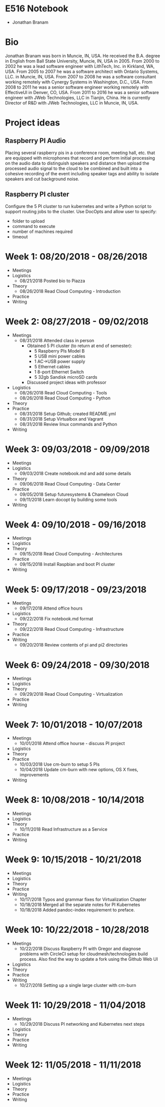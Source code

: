 # E516 Notebook
* Jonathan Branam

# Bio
Jonathan Branam was born in Muncie, IN, USA. He received the B.A. degree in
English from Ball State University, Muncie, IN, USA in 2005. From 2000 to 2002
he was a lead software engineer with LithTech, Inc. in Kirkland, WA, USA. From
2005 to 2007 he was a software architect with Ontario Systems, LLC. in Muncie,
IN, USA. From 2007 to 2008 he was a software consultant working remotely with
Cynergy Systems in Washington, D.C., USA. From 2008 to 2011 he was a senior
software engineer working remotely with EffectiveUI in Denver, CO, USA. From
2011 to 2016 he was a senior software engineer with JWeb Technologies, LLC in
Tianjin, China. He is currently Director of R&D with JWeb Technologies, LLC in
Muncie, IN, USA.

# Project ideas

## Raspberry PI Audio

Placing several raspberry pis in a conference room, meeting hall, etc.
that are equipped with microphones that record and perform initial
processing on the audio data to distinguish speakers and distance then
upload the processed audio signal to the cloud to be combined and
built into a cohesive recording of the event including speaker tags
and ability to isolate speakers and cut background noise.

## Raspberry PI cluster

Configure the 5 PI cluster to run kubernetes and write a Python
script to support routing jobs to the cluster. Use DocOpts and
allow user to specify: 

* folder to upload
* command to execute
* number of machines required
* timeout

# Week 1: 08/20/2018 - 08/26/2018

* Meetings
* Logistics
  * 08/21/2018 Posted bio to Piazza
* Theory
  * 08/26/2018 Read Cloud Computing - Introduction
* Practice
* Writing

# Week 2: 08/27/2018 - 09/02/2018

* Meetings
  * 08/31/2018 Attended class in person
    * Obtained 5 PI cluster (to return at end of semester):
      * 5 Raspberry PIs Model B
      * 5 USB mini power cables
      * 1 AC->USB power supply
      * 5 Ethernet cables
      * 1 8-port Ethernet Switch
      * 5 32gb Sandisk microSD cards
    * Discussed project ideas with professor
* Logistics
  * 08/26/2018 Read Cloud Computing - Tools
  * 08/26/2018 Read Cloud Computing - Python
* Theory
* Practice
  * 08/31/2018 Setup Github; created README.yml
  * 08/31/2018 Setup Virtualbox and Vagrant
  * 08/31/2018 Review linux commands and Python
* Writing

# Week 3: 09/03/2018 - 09/09/2018

* Meetings
* Logistics
  * 09/03/2018 Create notebook.md and add some details
* Theory
  * 09/06/2018 Read Cloud Computing - Data Center
* Practice
  * 09/05/2018 Setup futuresystems & Chameleon Cloud
  * 09/11/2018 Learn docopt by building some tools
* Writing

# Week 4: 09/10/2018 - 09/16/2018

* Meetings
* Logistics
* Theory
  * 09/15/2018 Read Cloud Computing - Architectures
* Practice
  * 09/15/2018 Install Raspbian and boot PI cluster
* Writing

# Week 5: 09/17/2018 - 09/23/2018

* Meetings
  * 09/17/2018 Attend office hours
* Logistics
  * 09/22/2018 Fix notebook.md format
* Theory
  * 09/22/2018 Read Cloud Computing - Infrastructure
* Practice
* Writing
  * 09/20/2018 Review contents of pi and pi2 directories

# Week 6: 09/24/2018 - 09/30/2018

* Meetings
* Logistics
* Theory
  * 09/29/2018 Read Cloud Computing - Virtualization
* Practice
* Writing

# Week 7: 10/01/2018 - 10/07/2018

* Meetings
  * 10/01/2018 Attend office hourse - discuss PI project
* Logistics
* Theory
* Practice
  * 10/03/2018 Use cm-burn to setup 5 PIs
  * 10/04/2018 Update cm-burn with new options, OS X fixes, improvements
* Writing

# Week 8: 10/08/2018 - 10/14/2018

* Meetings
* Logistics
* Theory
  * 10/11/2018 Read Infrastructure as a Service
* Practice
* Writing

# Week 9: 10/15/2018 - 10/21/2018

* Meetings
* Logistics
* Theory
* Practice
* Writing
  * 10/17/2018 Typos and grammar fixes for Virtualization Chapter
  * 10/18/2018 Merged all the separate notes for PI Kubernetes
  * 10/18/2018 Added pandoc-index requirement to preface.

# Week 10: 10/22/2018 - 10/28/2018

* Meetings
  * 10/22/2018 Discuss Raspberry PI with Gregor and diagnose problems with
    CircleCI setup for cloudmesh/technologies build process. Also find the way
    to update a fork using the Github Web UI
* Logistics
* Theory
* Practice
* Writing
  * 10/27/2018 Setting up a single large cluster with cm-burn

# Week 11: 10/29/2018 - 11/04/2018

* Meetings
  * 10/29/2018 Discuss PI networking and Kubernetes next steps
* Logistics
* Theory
* Practice
* Writing

# Week 12: 11/05/2018 - 11/11/2018

* Meetings
* Logistics
* Theory
* Practice
* Writing

